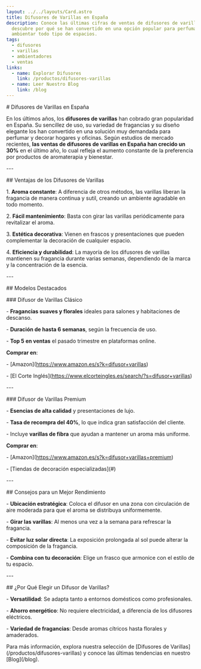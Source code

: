 ```yaml
---
layout: ../../layouts/Card.astro
title: Difusores de Varillas en España
description: Conoce las últimas cifras de ventas de difusores de varillas y
  descubre por qué se han convertido en una opción popular para perfumar y
  ambientar todo tipo de espacios.
tags:
  - difusores
  - varillas
  - ambientadores
  - ventas
links:
  - name: Explorar Difusores
    link: /productos/difusores-varillas
  - name: Leer Nuestro Blog
    link: /blog
---
```


\# Difusores de Varillas en España

En los últimos años, los **difusores de varillas** han cobrado gran popularidad en España. Su sencillez de uso, su variedad de fragancias y su diseño elegante los han convertido en una solución muy demandada para perfumar y decorar hogares y oficinas. Según estudios de mercado recientes, **las ventas de difusores de varillas en España han crecido un 30%** en el último año, lo cual refleja el aumento constante de la preferencia por productos de aromaterapia y bienestar.

\---

\## Ventajas de los Difusores de Varillas

1\. **Aroma constante**: A diferencia de otros métodos, las varillas liberan la fragancia de manera continua y sutil, creando un ambiente agradable en todo momento.

2\. **Fácil mantenimiento**: Basta con girar las varillas periódicamente para revitalizar el aroma.

3\. **Estética decorativa**: Vienen en frascos y presentaciones que pueden complementar la decoración de cualquier espacio.

4\. **Eficiencia y durabilidad**: La mayoría de los difusores de varillas mantienen su fragancia durante varias semanas, dependiendo de la marca y la concentración de la esencia.

\---

\## Modelos Destacados

\### Difusor de Varillas Clásico

\- **Fragancias suaves y florales** ideales para salones y habitaciones de descanso.

\- **Duración de hasta 6 semanas**, según la frecuencia de uso.

\- **Top 5 en ventas** el pasado trimestre en plataformas online.

**Comprar en**:

\- \[Amazon]\(<https://www.amazon.es/s?k=difusor+varillas>)

\- \[El Corte Inglés]\(<https://www.elcorteingles.es/search/?s=difusor+varillas>)

\---

\### Difusor de Varillas Premium

\- **Esencias de alta calidad** y presentaciones de lujo.

\- **Tasa de recompra del 40%**, lo que indica gran satisfacción del cliente.

\- Incluye **varillas de fibra** que ayudan a mantener un aroma más uniforme.

**Comprar en**:

\- \[Amazon]\(<https://www.amazon.es/s?k=difusor+varillas+premium>)

\- \[Tiendas de decoración especializadas]\(#)

\---

\## Consejos para un Mejor Rendimiento

\- **Ubicación estratégica**: Coloca el difusor en una zona con circulación de aire moderada para que el aroma se distribuya uniformemente.

\- **Girar las varillas**: Al menos una vez a la semana para refrescar la fragancia.

\- **Evitar luz solar directa**: La exposición prolongada al sol puede alterar la composición de la fragancia.

\- **Combina con tu decoración**: Elige un frasco que armonice con el estilo de tu espacio.

\---

\## ¿Por Qué Elegir un Difusor de Varillas?

\- **Versatilidad**: Se adapta tanto a entornos domésticos como profesionales.

\- **Ahorro energético**: No requiere electricidad, a diferencia de los difusores eléctricos.

\- **Variedad de fragancias**: Desde aromas cítricos hasta florales y amaderados.

Para más información, explora nuestra selección de \[Difusores de Varillas]\(/productos/difusores-varillas) y conoce las últimas tendencias en nuestro \[Blog]\(/blog).
